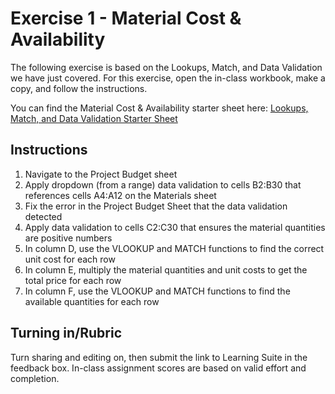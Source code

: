 # Exercise 1 - Material Cost & Availability

The following exercise is based on the Lookups, Match, and Data Validation we have just covered. For this exercise, open the in-class workbook, make a copy, and follow the instructions. 

You can find the Material Cost & Availability starter sheet here: [Lookups, Match, and Data Validation Starter Sheet](https://docs.google.com/spreadsheets/d/1l0SP8OZHXpAFym_yioUuJcaL75-CNwOGcX5VW37_POA/edit?usp=sharing)

## Instructions

  1. Navigate to the Project Budget sheet
  2. Apply dropdown (from a range) data validation to cells B2:B30 that references cells A4:A12 on the Materials sheet
  3. Fix the error in the Project Budget Sheet that the data validation detected
  4. Apply data validation to cells C2:C30 that ensures the material quantities are positive numbers
  5. In column D, use the VLOOKUP and MATCH functions to find the correct unit cost for each row
  6. In column E, multiply the material quantities and unit costs to get the total price for each row
  7. In column F, use the VLOOKUP and MATCH functions to find the available quantities for each row

## Turning in/Rubric
Turn sharing and editing on, then submit the link to Learning Suite in the feedback box. In-class assignment scores are based on valid effort and completion.
